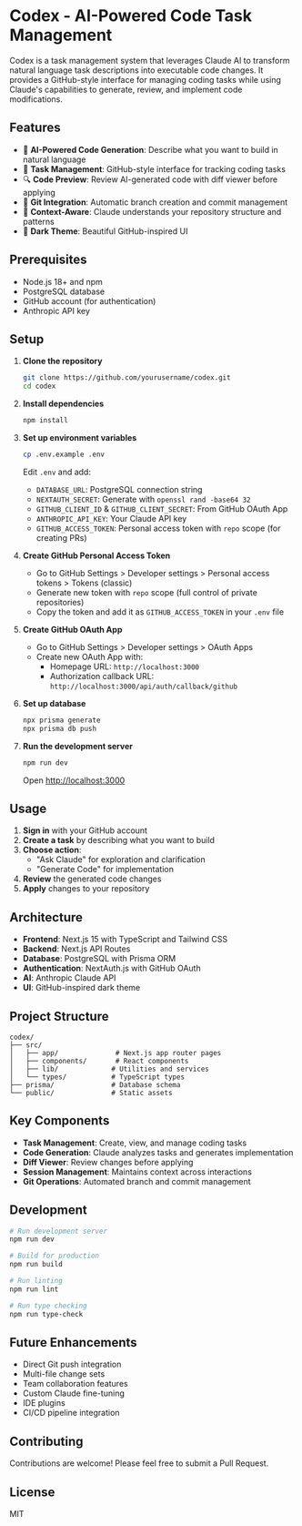 # Codex - AI-Powered Code Task Management

Codex is a task management system that leverages Claude AI to transform natural language task descriptions into executable code changes. It provides a GitHub-style interface for managing coding tasks while using Claude's capabilities to generate, review, and implement code modifications.

## Features

- 🤖 **AI-Powered Code Generation**: Describe what you want to build in natural language
- 📝 **Task Management**: GitHub-style interface for tracking coding tasks
- 🔍 **Code Preview**: Review AI-generated code with diff viewer before applying
- 🔄 **Git Integration**: Automatic branch creation and commit management
- 🎯 **Context-Aware**: Claude understands your repository structure and patterns
- 🌙 **Dark Theme**: Beautiful GitHub-inspired UI

## Prerequisites

- Node.js 18+ and npm
- PostgreSQL database
- GitHub account (for authentication)
- Anthropic API key

## Setup

1. **Clone the repository**
   ```bash
   git clone https://github.com/yourusername/codex.git
   cd codex
   ```

2. **Install dependencies**
   ```bash
   npm install
   ```

3. **Set up environment variables**
   ```bash
   cp .env.example .env
   ```
   
   Edit `.env` and add:
   - `DATABASE_URL`: PostgreSQL connection string
   - `NEXTAUTH_SECRET`: Generate with `openssl rand -base64 32`
   - `GITHUB_CLIENT_ID` & `GITHUB_CLIENT_SECRET`: From GitHub OAuth App
   - `ANTHROPIC_API_KEY`: Your Claude API key
   - `GITHUB_ACCESS_TOKEN`: Personal access token with `repo` scope (for creating PRs)

4. **Create GitHub Personal Access Token**
   - Go to GitHub Settings > Developer settings > Personal access tokens > Tokens (classic)
   - Generate new token with `repo` scope (full control of private repositories)
   - Copy the token and add it as `GITHUB_ACCESS_TOKEN` in your `.env` file

5. **Create GitHub OAuth App**
   - Go to GitHub Settings > Developer settings > OAuth Apps
   - Create new OAuth App with:
     - Homepage URL: `http://localhost:3000`
     - Authorization callback URL: `http://localhost:3000/api/auth/callback/github`

6. **Set up database**
   ```bash
   npx prisma generate
   npx prisma db push
   ```

7. **Run the development server**
   ```bash
   npm run dev
   ```

   Open [http://localhost:3000](http://localhost:3000)

## Usage

1. **Sign in** with your GitHub account
2. **Create a task** by describing what you want to build
3. **Choose action**:
   - "Ask Claude" for exploration and clarification
   - "Generate Code" for implementation
4. **Review** the generated code changes
5. **Apply** changes to your repository

## Architecture

- **Frontend**: Next.js 15 with TypeScript and Tailwind CSS
- **Backend**: Next.js API Routes
- **Database**: PostgreSQL with Prisma ORM
- **Authentication**: NextAuth.js with GitHub OAuth
- **AI**: Anthropic Claude API
- **UI**: GitHub-inspired dark theme

## Project Structure

```
codex/
├── src/
│   ├── app/              # Next.js app router pages
│   ├── components/       # React components
│   ├── lib/             # Utilities and services
│   └── types/           # TypeScript types
├── prisma/              # Database schema
└── public/              # Static assets
```

## Key Components

- **Task Management**: Create, view, and manage coding tasks
- **Code Generation**: Claude analyzes tasks and generates implementation
- **Diff Viewer**: Review changes before applying
- **Session Management**: Maintains context across interactions
- **Git Operations**: Automated branch and commit management

## Development

```bash
# Run development server
npm run dev

# Build for production
npm run build

# Run linting
npm run lint

# Run type checking
npm run type-check
```

## Future Enhancements

- Direct Git push integration
- Multi-file change sets
- Team collaboration features
- Custom Claude fine-tuning
- IDE plugins
- CI/CD pipeline integration

## Contributing

Contributions are welcome! Please feel free to submit a Pull Request.

## License

MIT